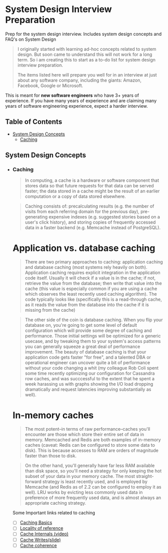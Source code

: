 # System Design Interview Preparation
Prep for the system design interview. Includes system design concepts and FAQ's on System Design

> I originally started with learning ad-hoc concepts related to system design. But soon came to understand 
> this will not work for a long term. So i am creating this to start as a to-do list for system design 
> interview preparation.
>
> The items listed here will prepare you well for in an interview at just about any software company,
> including the giants: Amazon, Facebook, Google or Microsoft.

This is meant for **new software engineers** who have 3+ years of experience. If you have
many years of experience and are claiming many years of software engineering experience, expect a harder interview.

## Table of Contents

- [System Design Concepts](#system-design-concepts)
    - [Caching](#caching)
    
    
    
    
    
## System Design Concepts

- ### Caching

    > In computing, a cache is a hardware or software component that stores data so that future requests
    > for that data can be served faster; the data stored in a cache might be the result of an earlier 
    > computation or a copy of data stored elsewhere.
      
    > Caching consists of: precalculating results (e.g. the number of visits from each referring domain
    > for the previous day), pre-generating expensive indexes (e.g. suggested stories based on a user's
    > click history), and storing copies of frequently accessed data in a faster backend (e.g. Memcache 
    > instead of PostgreSQL).
      
   # Application vs. database caching

     > There are two primary approaches to caching: application caching and database caching (most 
     > systems rely heavily on both).
     > Application caching requires explicit integration in the application code itself. Usually
     > it will check if a value is in the cache; if not, retrieve the value from the database; 
     > then write that value into the cache (this value is especially common if you are using a
     > cache which observes the least recently used caching algorithm). The code typically looks
     > like (specifically this is a read-through cache, as it reads the value from the database
     > into the cache if it is missing from the cache)
        
     > The other side of the coin is database caching.
     > When you flip your database on, you're going to get some level of default configuration which
     > will provide some degree of caching and performance. Those initial settings will be optimized
     > for a generic usecase, and by tweaking them to your system's access patterns you can generally
     > squeeze a great deal of performance improvement.
     > The beauty of database caching is that your application code gets faster "for free", and a 
     > talented DBA or operational engineer can uncover quite a bit of performance without your 
     > code changing a whit (my colleague Rob Coli spent some time recently optimizing our configuration
     > for Cassandra row caches, and was succcessful to the extent that he spent a week harassing us 
     > with graphs showing the I/O load dropping dramatically and request latencies improving substantially
     > as well).

   # In-memory caches
      
     > The most potent–in terms of raw performance–caches you'll encounter are those which store their
     > entire set of data in memory. Memcached and Redis are both examples of in-memory caches (caveat:
     > Redis can be configured to store some data to disk). This is because accesses to RAM are orders
     > of magnitude faster than those to disk.
        
     > On the other hand, you'll generally have far less RAM available than disk space, so you'll need
     > a strategy for only keeping the hot subset of your data in your memory cache. The most straight-
     > forward strategy is least recently used, and is employed by Memcache (and Redis as of 2.2 can be
     > configured to employ it as well). LRU works by evicting less commonly used data in preference of
     > more frequently used data, and is almost always an appropriate caching strategy.

      
     Some Important links related to caching
     - [ ] [Caching Basics](https://en.wikipedia.org/wiki/Cache_(computing))
     - [ ] [Locality of reference](https://en.wikipedia.org/wiki/Locality_of_reference)
     - [ ] [Cache Internals (video)](https://www.youtube.com/watch?v=chnhnxWIjgw&list=PLbtzT1TYeoMgJ4NcWFuXpnF24fsiaOdGq)
     - [ ] [Cache Writes(slide)](https://www.slideshare.net/marangburu42/write-miss)
     - [ ] [Cache coherence](https://en.wikipedia.org/wiki/Cache_coherence)
